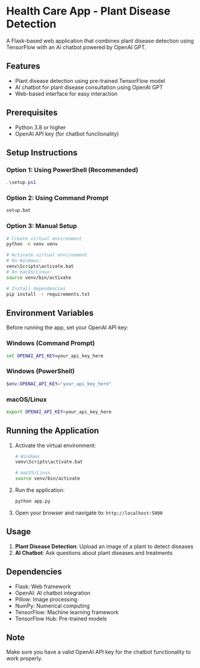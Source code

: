 # Health Care App - Plant Disease Detection

A Flask-based web application that combines plant disease detection using TensorFlow with an AI chatbot powered by OpenAI GPT.

## Features

- Plant disease detection using pre-trained TensorFlow model
- AI chatbot for plant disease consultation using OpenAI GPT
- Web-based interface for easy interaction

## Prerequisites

- Python 3.8 or higher
- OpenAI API key (for chatbot functionality)

## Setup Instructions

### Option 1: Using PowerShell (Recommended)
```powershell
.\setup.ps1
```

### Option 2: Using Command Prompt
```cmd
setup.bat
```

### Option 3: Manual Setup
```bash
# Create virtual environment
python -m venv venv

# Activate virtual environment
# On Windows:
venv\Scripts\activate.bat
# On macOS/Linux:
source venv/bin/activate

# Install dependencies
pip install -r requirements.txt
```

## Environment Variables

Before running the app, set your OpenAI API key:

### Windows (Command Prompt)
```cmd
set OPENAI_API_KEY=your_api_key_here
```

### Windows (PowerShell)
```powershell
$env:OPENAI_API_KEY="your_api_key_here"
```

### macOS/Linux
```bash
export OPENAI_API_KEY=your_api_key_here
```

## Running the Application

1. Activate the virtual environment:
   ```bash
   # Windows
   venv\Scripts\activate.bat
   
   # macOS/Linux
   source venv/bin/activate
   ```

2. Run the application:
   ```bash
   python app.py
   ```

3. Open your browser and navigate to: `http://localhost:5000`

## Usage

1. **Plant Disease Detection**: Upload an image of a plant to detect diseases
2. **AI Chatbot**: Ask questions about plant diseases and treatments

## Dependencies

- Flask: Web framework
- OpenAI: AI chatbot integration
- Pillow: Image processing
- NumPy: Numerical computing
- TensorFlow: Machine learning framework
- TensorFlow Hub: Pre-trained models

## Note

Make sure you have a valid OpenAI API key for the chatbot functionality to work properly. 